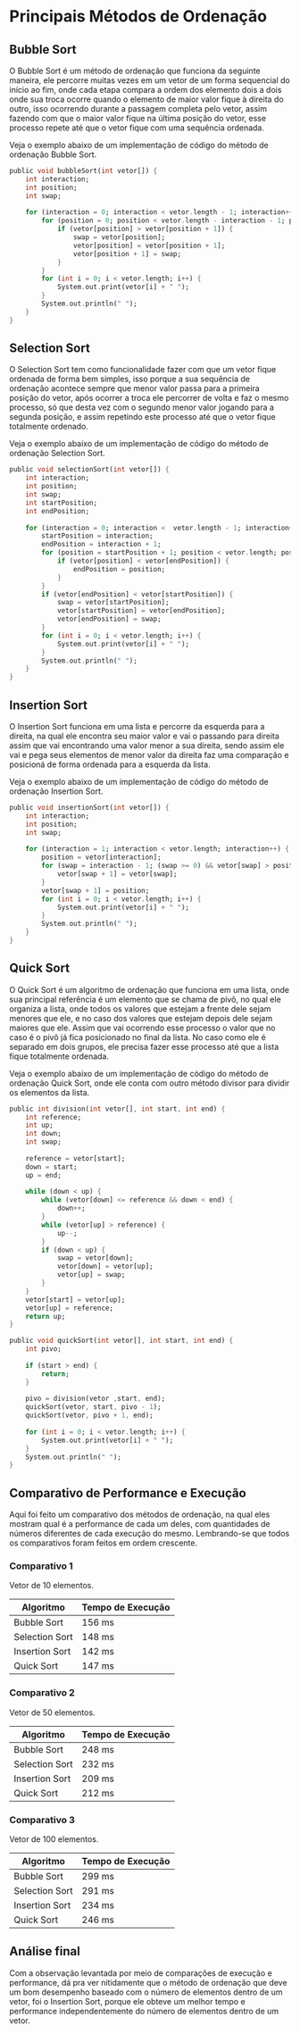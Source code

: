 # Principais Métodos de Ordenação 
## Bubble Sort

O Bubble Sort é um método de ordenação que funciona da seguinte maneira, ele percorre muitas vezes em um vetor de um forma sequencial do início ao fim, onde cada etapa compara a ordem dos elemento dois a dois onde sua troca ocorre quando o elemento de maior valor fique à direita do outro, isso ocorrendo durante a passagem completa pelo vetor, assim fazendo com que o maior valor fique na última posição do vetor, esse processo repete até que o vetor fique com uma sequência ordenada.

Veja o exemplo abaixo de um implementação de código do método de ordenação Bubble Sort.
```dart
public void bubbleSort(int vetor[]) {
    int interaction; 
    int position; 
    int swap;
         
    for (interaction = 0; interaction < vetor.length - 1; interaction++) {
        for (position = 0; position < vetor.length - interaction - 1; position++) {
            if (vetor[position] > vetor[position + 1]) {
                swap = vetor[position];
                vetor[position] = vetor[position + 1];
                vetor[position + 1] = swap;
            }
        }
        for (int i = 0; i < vetor.length; i++) {
            System.out.print(vetor[i] + " ");
        }
        System.out.println(" ");
    }
}
```

## Selection Sort

O Selection Sort tem como funcionalidade fazer com que um vetor fique ordenada de forma bem simples, isso porque a sua sequência de ordenação acontece sempre que menor valor passa para a primeira posição do vetor, após ocorrer a troca ele percorrer de volta e faz o mesmo processo, só que desta vez com o segundo menor valor jogando para a segunda posição, e assim repetindo este processo até que o vetor fique totalmente ordenado.

Veja o exemplo abaixo de um implementação de código do método de ordenação Selection Sort.

```dart
public void selectionSort(int vetor[]) {
    int interaction;
    int position;
    int swap;
    int startPosition;
    int endPosition;
        
    for (interaction = 0; interaction <  vetor.length - 1; interaction++) {
        startPosition = interaction;
        endPosition = interaction + 1;  
        for (position = startPosition + 1; position < vetor.length; position++) {
            if (vetor[position] < vetor[endPosition]) {
                endPosition = position;
            }
        } 
        if (vetor[endPosition] < vetor[startPosition]) {
            swap = vetor[startPosition];
            vetor[startPosition] = vetor[endPosition];
            vetor[endPosition] = swap;
        }
        for (int i = 0; i < vetor.length; i++) {
            System.out.print(vetor[i] + " ");
        }
        System.out.println(" ");
    }    
}
```

## Insertion Sort

O Insertion Sort funciona em uma lista e percorre da esquerda para a direita, na qual ele encontra seu maior valor e vai o passando para direita assim que vai encontrando uma valor menor a sua direita, sendo assim ele vai e pega seus elementos de menor valor da direita faz uma comparação e posicioná de forma ordenada para a esquerda da lista.

Veja o exemplo abaixo de um implementação de código do método de ordenação Insertion Sort.

```dart
public void insertionSort(int vetor[]) {
    int interaction;
    int position;
    int swap;
        
    for (interaction = 1; interaction < vetor.length; interaction++) {
        position = vetor[interaction];
        for (swap = interaction - 1; (swap >= 0) && vetor[swap] > position; swap--) {
            vetor[swap + 1] = vetor[swap];
        }
        vetor[swap + 1] = position;
        for (int i = 0; i < vetor.length; i++) {
            System.out.print(vetor[i] + " ");
        }
        System.out.println(" ");
    }
}
```

## Quick Sort

O Quick Sort é um algoritmo de ordenação que funciona em uma lista, onde sua principal referência é um elemento que se chama de pivô, no qual ele organiza a lista, onde todos os valores que estejam a frente dele sejam menores que ele, e no caso dos valores que estejam depois dele sejam maiores que ele. Assim que vai ocorrendo esse processo o valor que no caso é o pivô já fica posicionado no final da lista. No caso como ele é separado em dois grupos, ele precisa fazer esse processo até que a lista fique totalmente ordenada.

Veja o exemplo abaixo de um implementação de código do método de ordenação Quick Sort, onde ele conta com outro método divisor para dividir os elementos da lista.

```dart
public int division(int vetor[], int start, int end) {
    int reference;  
    int up;
    int down;
    int swap;
        
    reference = vetor[start];
    down = start;
    up = end;
        
    while (down < up) {
        while (vetor[down] <= reference && down < end) {
            down++;
        }
        while (vetor[up] > reference) {
            up--;
        }  
        if (down < up) {
            swap = vetor[down];
            vetor[down] = vetor[up];
            vetor[up] = swap;
        }
    }
    vetor[start] = vetor[up];
    vetor[up] = reference;
    return up;
}

public void quickSort(int vetor[], int start, int end) {
    int pivo; 
        
    if (start > end) {
        return;
    }
        
    pivo = division(vetor ,start, end);
    quickSort(vetor, start, pivo - 1);
    quickSort(vetor, pivo + 1, end);
       
    for (int i = 0; i < vetor.length; i++) {
        System.out.print(vetor[i] + " ");
    }
    System.out.println(" ");
}
```

## Comparativo de Performance e Execução

Aqui foi feito um comparativo dos métodos de ordenação, na qual eles mostram qual é a performance de cada um deles, com quantidades de números diferentes de cada execução do mesmo. Lembrando-se que todos os comparativos foram feitos em ordem crescente.

### Comparativo 1

Vetor de 10 elementos.

| Algoritmo | Tempo de Execução |
| ------ | ------ |
| Bubble Sort | 156 ms |
| Selection Sort | 148 ms |
| Insertion Sort | 142 ms |
| Quick Sort | 147 ms |

### Comparativo 2

Vetor de 50 elementos.

| Algoritmo | Tempo de Execução |
| ------ | ------ |
| Bubble Sort | 248 ms |
| Selection Sort | 232 ms |
| Insertion Sort | 209 ms |
| Quick Sort | 212 ms |

### Comparativo 3

Vetor de 100 elementos.

| Algoritmo | Tempo de Execução |
| ------ | ------ |
| Bubble Sort | 299 ms |
| Selection Sort | 291 ms |
| Insertion Sort | 234 ms |
| Quick Sort | 246 ms |

## Análise final

Com a observação levantada por meio de comparações de execução e performance, dá pra ver nitidamente que o método de ordenação que deve um bom desempenho baseado com o número de elementos dentro de um vetor, foi o Insertion Sort, porque ele obteve um melhor tempo e performance independentemente do número de elementos dentro de um vetor.